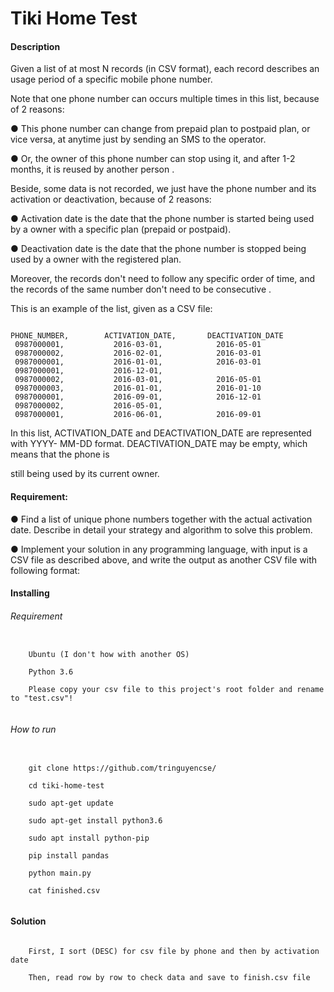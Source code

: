 # Tiki Home Test

#### Description

Given a list of at most N records (in CSV format), each record describes an usage period
of a specific mobile phone number.

Note that one phone number can occurs multiple times in this list, because of 2 reasons:

● This phone number can change from prepaid plan to postpaid plan, or vice versa,
at anytime just by sending an SMS to the operator.

● Or, the owner of this phone number can stop using it, and after 1-2 months, it is
reused by another person .

Beside, some data is not recorded, we just have the phone number and its activation or
deactivation, because of 2 reasons:

● Activation date is the date that the phone number is started being used by a owner
with a specific plan (prepaid or postpaid).

● Deactivation date is the date that the phone number is stopped being used by a
owner with the registered plan.

Moreover, the records don't need to follow any specific order of time, and the records of
the same number don't need to be consecutive .

This is an example of the list, given as a CSV file:

```csv

PHONE_NUMBER,        ACTIVATION_DATE,       DEACTIVATION_DATE 
 0987000001,           2016-03-01,            2016-05-01 
 0987000002,           2016-02-01,            2016-03-01 
 0987000001,           2016-01-01,            2016-03-01 
 0987000001,           2016-12-01, 
 0987000002,           2016-03-01,            2016-05-01 
 0987000003,           2016-01-01,            2016-01-10 
 0987000001,           2016-09-01,            2016-12-01 
 0987000002,           2016-05-01, 
 0987000001,           2016-06-01,            2016-09-01

```

In this list, ACTIVATION_DATE and DEACTIVATION_DATE are represented with YYYY-
MM-DD format. DEACTIVATION_DATE may be empty, which means that the phone is

still being used by its current owner.

#### Requirement:
● Find a list of unique phone numbers together with the actual activation date.
Describe in detail your strategy and algorithm to solve this problem.

● Implement your solution in any programming language, with input is a CSV file as
described above, and write the output as another CSV file with following format:

#### Installing

###### Requirement
```

    Ubuntu (I don't how with another OS)
    
    Python 3.6
    
    Please copy your csv file to this project's root folder and rename to "test.csv"!
    
```
###### How to run
```

    git clone https://github.com/tringuyencse/
    
    cd tiki-home-test

    sudo apt-get update
    
    sudo apt-get install python3.6
    
    sudo apt install python-pip
    
    pip install pandas
    
    python main.py
    
    cat finished.csv
    
```

#### Solution
```

    First, I sort (DESC) for csv file by phone and then by activation date 
    
    Then, read row by row to check data and save to finish.csv file 
    
```